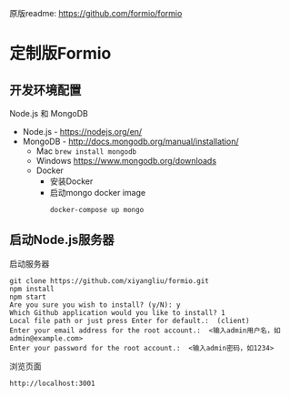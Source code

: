 原版readme: https://github.com/formio/formio

定制版Formio
===============================

开发环境配置
------------------
Node.js 和 MongoDB
- Node.js - https://nodejs.org/en/
- MongoDB - http://docs.mongodb.org/manual/installation/
    - Mac ```brew install mongodb```
    - Windows https://www.mongodb.org/downloads
    - Docker
      - 安装Docker
      - 启动mongo docker image
         ```
         docker-compose up mongo
         ```
启动Node.js服务器
-------------------
启动服务器
```
git clone https://github.com/xiyangliu/formio.git
npm install
npm start
Are you sure you wish to install? (y/N): y
Which Github application would you like to install? 1
Local file path or just press Enter for default.:  (client) 
Enter your email address for the root account.:  <输入admin用户名，如admin@example.com>
Enter your password for the root account.:  <输入admin密码，如1234>
```
浏览页面
```
http://localhost:3001
```
